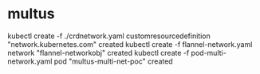 # multus
kubectl create -f ./crdnetwork.yaml
customresourcedefinition "network.kubernetes.com" created
kubectl create -f flannel-network.yaml
network "flannel-networkobj" created
kubectl create -f pod-multi-network.yaml
pod "multus-multi-net-poc" created
